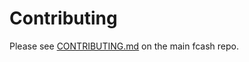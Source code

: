 # Contributing

Please see [CONTRIBUTING.md](https://github.com/fcash-project/fcash-core/blob/master/CONTRIBUTING.md) on the main fcash repo.
